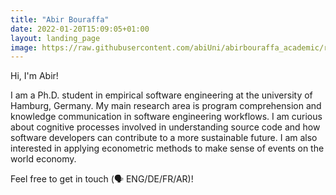 ```yaml
---
title: "Abir Bouraffa"
date: 2022-01-20T15:09:05+01:00
layout: landing_page
image: https://raw.githubusercontent.com/abiUni/abirbouraffa_academic/resources/images/profile_picture.jpg
---
```


Hi, I'm Abir!

I am a Ph.D. student in empirical software engineering at the university of Hamburg, Germany. My main research area is program comprehension and knowledge communication in software engineering workflows. I am curious about cognitive processes involved in understanding source code and how software developers can contribute to a more sustainable future. I am also interested in applying econometric methods to make sense of events on the world economy.

Feel free to get in touch (🗣️ ENG/DE/FR/AR)!